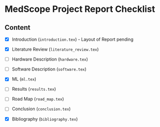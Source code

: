 # MedScope Project Report Checklist

## Content
- [x] Introduction (`introduction.tex`) - Layout of Report pending
- [x] Literature Review (`literature_review.tex`)
- [ ] Hardware Description (`hardware.tex`)
- [ ] Software Description (`software.tex`)
- [x] ML (`ml.tex`)
- [ ] Results (`results.tex`)
- [ ] Road Map (`road_map.tex`)
- [ ] Conclusion (`conclusion.tex`)
- [x] Bibliography (`bibliography.tex`)

